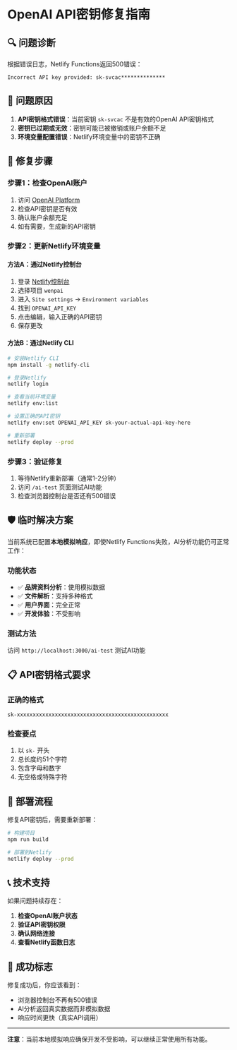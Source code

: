# OpenAI API密钥修复指南

## 🔍 问题诊断

根据错误日志，Netlify Functions返回500错误：
```
Incorrect API key provided: sk-svcac**************
```

## 🎯 问题原因

1. **API密钥格式错误**：当前密钥 `sk-svcac` 不是有效的OpenAI API密钥格式
2. **密钥已过期或无效**：密钥可能已被撤销或账户余额不足
3. **环境变量配置错误**：Netlify环境变量中的密钥不正确

## 🔧 修复步骤

### 步骤1：检查OpenAI账户
1. 访问 [OpenAI Platform](https://platform.openai.com/account/api-keys)
2. 检查API密钥是否有效
3. 确认账户余额充足
4. 如有需要，生成新的API密钥

### 步骤2：更新Netlify环境变量

#### 方法A：通过Netlify控制台
1. 登录 [Netlify控制台](https://app.netlify.com/)
2. 选择项目 `wenpai`
3. 进入 `Site settings` → `Environment variables`
4. 找到 `OPENAI_API_KEY`
5. 点击编辑，输入正确的API密钥
6. 保存更改

#### 方法B：通过Netlify CLI
```bash
# 安装Netlify CLI
npm install -g netlify-cli

# 登录Netlify
netlify login

# 查看当前环境变量
netlify env:list

# 设置正确的API密钥
netlify env:set OPENAI_API_KEY sk-your-actual-api-key-here

# 重新部署
netlify deploy --prod
```

### 步骤3：验证修复
1. 等待Netlify重新部署（通常1-2分钟）
2. 访问 `/ai-test` 页面测试AI功能
3. 检查浏览器控制台是否还有500错误

## 🛡️ 临时解决方案

当前系统已配置**本地模拟响应**，即使Netlify Functions失败，AI分析功能仍可正常工作：

### 功能状态
- ✅ **品牌资料分析**：使用模拟数据
- ✅ **文件解析**：支持多种格式
- ✅ **用户界面**：完全正常
- ✅ **开发体验**：不受影响

### 测试方法
访问 `http://localhost:3000/ai-test` 测试AI功能

## 📋 API密钥格式要求

### 正确的格式
```
sk-xxxxxxxxxxxxxxxxxxxxxxxxxxxxxxxxxxxxxxxxxxxxxxxx
```

### 检查要点
1. 以 `sk-` 开头
2. 总长度约51个字符
3. 包含字母和数字
4. 无空格或特殊字符

## 🔄 部署流程

修复API密钥后，需要重新部署：

```bash
# 构建项目
npm run build

# 部署到Netlify
netlify deploy --prod
```

## 📞 技术支持

如果问题持续存在：

1. **检查OpenAI账户状态**
2. **验证API密钥权限**
3. **确认网络连接**
4. **查看Netlify函数日志**

## 🎉 成功标志

修复成功后，你应该看到：
- 浏览器控制台不再有500错误
- AI分析返回真实数据而非模拟数据
- 响应时间更快（真实API调用）

---

**注意**：当前本地模拟响应确保开发不受影响，可以继续正常使用所有功能。 